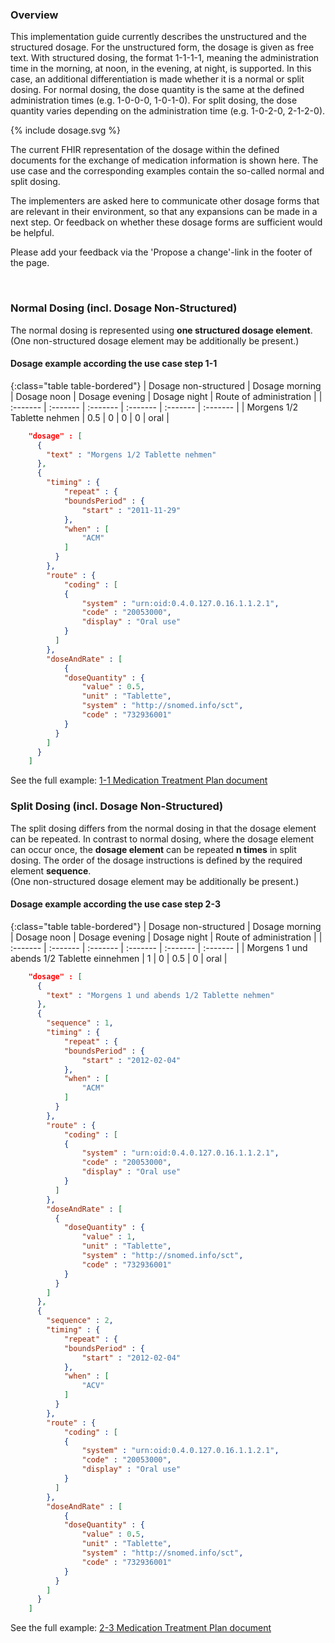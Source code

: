 ### Overview

This implementation guide currently describes the unstructured and the structured dosage. For the unstructured form, the dosage is given as free text. With structured dosing, the format 1-1-1-1, meaning the administration time in the morning, at noon, in the evening, at night, is supported. In this case, an additional differentiation is made whether it is a normal or split dosing. For normal dosing, the dose quantity is the same at the defined administration times (e.g. 1-0-0-0, 1-0-1-0). For split dosing, the dose quantity varies depending on the administration time (e.g. 1-0-2-0, 2-1-2-0).


<div>{% include dosage.svg %}</div>


<div markdown="5" class="dragon">
    <p>
    The current FHIR representation of the dosage within the defined documents for the exchange of medication information is shown here. The use case and the corresponding examples contain the so-called normal and split dosing. 
    </p>
    <p>
    The implementers are asked here to communicate other dosage forms that are relevant in their environment, so that any expansions can be made in a next step. Or feedback on whether these dosage forms are sufficient would be helpful.
    </p>
    <p>
    Please add your feedback via the 'Propose a change'-link in the footer of the page.
    </p>
</div>
<p>&nbsp;</p>


### Normal Dosing (incl. Dosage Non-Structured)
The normal dosing is represented using **one structured dosage element**.   
(One non-structured dosage element may be additionally be present.)

#### Dosage example according the use case step 1-1

{:class="table table-bordered"}
| Dosage non-structured | Dosage morning | Dosage noon | Dosage evening | Dosage night | Route of administration | 
| :------- | :------- | :------- | :------- | :------- | :------- |
| Morgens 1/2 Tablette nehmen | 0.5 | 0 | 0 | 0 | oral |


```json
    "dosage" : [
      {
        "text" : "Morgens 1/2 Tablette nehmen"
      },
      {
        "timing" : {
            "repeat" : {
            "boundsPeriod" : {
                "start" : "2011-11-29"
            },
            "when" : [
                "ACM"
            ]
          }
        },
        "route" : {
            "coding" : [
            {
                "system" : "urn:oid:0.4.0.127.0.16.1.1.2.1",
                "code" : "20053000",
                "display" : "Oral use"
            }
          ]
        },
        "doseAndRate" : [
            {
            "doseQuantity" : {
                "value" : 0.5,
                "unit" : "Tablette",
                "system" : "http://snomed.info/sct",
                "code" : "732936001"
            }
          }
        ]
      }
    ]
```

See the full example: [1-1 Medication Treatment Plan document](Bundle-1-1-MedicationTreatmentPlan.json.html)

### Split Dosing (incl. Dosage Non-Structured)
The split dosing differs from the normal dosing in that the dosage element can be repeated. In contrast to normal dosing, where the dosage element can occur once, the **dosage element** can be repeated **n times** in split dosing. The order of the dosage instructions is defined by the required element **sequence**.   
(One non-structured dosage element may be additionally be present.)

#### Dosage example according the use case step 2-3

{:class="table table-bordered"}
| Dosage non-structured | Dosage morning | Dosage noon | Dosage evening | Dosage night | Route of administration | 
| :------- | :------- | :------- | :------- | :------- | :------- |
| Morgens 1 und abends 1/2 Tablette einnehmen | 1 | 0 | 0.5 | 0 | oral |

```json
    "dosage" : [
      {
        "text" : "Morgens 1 und abends 1/2 Tablette nehmen"
      },
      {
        "sequence" : 1,
        "timing" : {
            "repeat" : {
            "boundsPeriod" : {
                "start" : "2012-02-04"
            },
            "when" : [
                "ACM"
            ]
          }
        },
        "route" : {
            "coding" : [
            {
                "system" : "urn:oid:0.4.0.127.0.16.1.1.2.1",
                "code" : "20053000",
                "display" : "Oral use"
            }
          ]
        },
        "doseAndRate" : [
          {
            "doseQuantity" : {
                "value" : 1,
                "unit" : "Tablette",
                "system" : "http://snomed.info/sct",
                "code" : "732936001"
            }
          }
        ]
      },
      {
        "sequence" : 2,
        "timing" : {
            "repeat" : {
            "boundsPeriod" : {
                "start" : "2012-02-04"
            },
            "when" : [
                "ACV"
            ]
          }
        },
        "route" : {
            "coding" : [
            {
                "system" : "urn:oid:0.4.0.127.0.16.1.1.2.1",
                "code" : "20053000",
                "display" : "Oral use"
            }
          ]
        },
        "doseAndRate" : [
            {
            "doseQuantity" : {
                "value" : 0.5,
                "unit" : "Tablette",
                "system" : "http://snomed.info/sct",
                "code" : "732936001"
            }
          }
        ]
      }
    ]
```

See the full example: [2-3 Medication Treatment Plan document](Bundle-2-3-MedicationTreatmentPlan.json.html)
